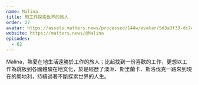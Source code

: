 ```yaml
---
name: Malina
title: 用工作探索世界的旅人
order: 27
avatar: https://assets.matters.news/processed/144w/avatar/5d3a3f33-dc74-4db2-88d4-de98ba09f469.webp
website: https://matters.news/@Malina
episodes:
  - 62
---
```


Malina，熱愛在地生活遠勝於工作的旅人；比起找到一份喜歡的工作，更想以工作為跳板到各國體驗在地文化，於是經歷了澳洲、斯里蘭卡、斯洛伐克一路來到現在的奧地利，持續過著不斷探索世界的人生。